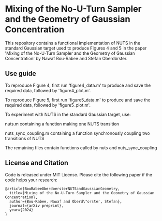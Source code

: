 # Mixing of the No-U-Turn Sampler and the Geometry of Gaussian Concentration

This repository contains a functional implementation of NUTS in the standard Gaussian target used to produce Figures 4 and 5 in the paper 'Mixing of the No-U-Turn Sampler and the Geometry of Gaussian Concentration' by Nawaf Bou-Rabee and Stefan Oberdörster.

## Use guide

To reproduce Figure 4, first run 'figure4_data.m' to produce and save the required data, followed by 'figure4_plot.m'.

To reproduce Figure 5, first run 'figure5_data.m' to produce and save the required data, followed by 'figure5_plot.m'.

To experiment with NUTS in the standard Gaussian target, use:

nuts.m                containing a function making one NUTS transition

nuts_sync_coupling.m  containing a function synchronously coupling two transitions of NUTS

The remaining files contain functions called by nuts and nuts_sync_coupling

## License and Citation
Code is released under MIT License.
Please cite the following paper if the code helps your research:

    @article{BouRabeeOberdoersterNUTSandGaussianGeometry,
      title={Mixing of the No-U-Turn Sampler and the Geometry of Gaussian Concentration},
      author={Bou-Rabee, Nawaf and Oberd\"orster, Stefan},
      journal={arXiv preprint},
      year={2024}
    }
